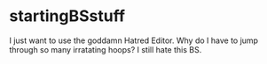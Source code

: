 # startingBSstuff
I just want to use the goddamn Hatred Editor. Why do I have to jump through so many irratating hoops?
I still hate this BS.
